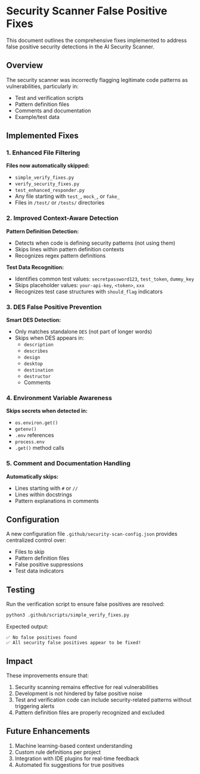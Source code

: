 # Security Scanner False Positive Fixes

This document outlines the comprehensive fixes implemented to address false positive security detections in the AI Security Scanner.

## Overview

The security scanner was incorrectly flagging legitimate code patterns as vulnerabilities, particularly in:
- Test and verification scripts
- Pattern definition files
- Comments and documentation
- Example/test data

## Implemented Fixes

### 1. Enhanced File Filtering

**Files now automatically skipped:**
- `simple_verify_fixes.py`
- `verify_security_fixes.py`
- `test_enhanced_responder.py`
- Any file starting with `test_`, `mock_`, or `fake_`
- Files in `/test/` or `/tests/` directories

### 2. Improved Context-Aware Detection

**Pattern Definition Detection:**
- Detects when code is defining security patterns (not using them)
- Skips lines within pattern definition contexts
- Recognizes regex pattern definitions

**Test Data Recognition:**
- Identifies common test values: `secretpassword123`, `test_token`, `dummy_key`
- Skips placeholder values: `your-api-key`, `<token>`, `xxx`
- Recognizes test case structures with `should_flag` indicators

### 3. DES False Positive Prevention

**Smart DES Detection:**
- Only matches standalone `DES` (not part of longer words)
- Skips when DES appears in:
  - `description`
  - `describes`
  - `design`
  - `desktop`
  - `destination`
  - `destructor`
  - Comments

### 4. Environment Variable Awareness

**Skips secrets when detected in:**
- `os.environ.get()`
- `getenv()`
- `.env` references
- `process.env`
- `.get()` method calls

### 5. Comment and Documentation Handling

**Automatically skips:**
- Lines starting with `#` or `//`
- Lines within docstrings
- Pattern explanations in comments

## Configuration

A new configuration file `.github/security-scan-config.json` provides centralized control over:
- Files to skip
- Pattern definition files
- False positive suppressions
- Test data indicators

## Testing

Run the verification script to ensure false positives are resolved:

```bash
python3 .github/scripts/simple_verify_fixes.py
```

Expected output:
```
✅ No false positives found
✅ All security false positives appear to be fixed!
```

## Impact

These improvements ensure that:
1. Security scanning remains effective for real vulnerabilities
2. Development is not hindered by false positive noise
3. Test and verification code can include security-related patterns without triggering alerts
4. Pattern definition files are properly recognized and excluded

## Future Enhancements

1. Machine learning-based context understanding
2. Custom rule definitions per project
3. Integration with IDE plugins for real-time feedback
4. Automated fix suggestions for true positives